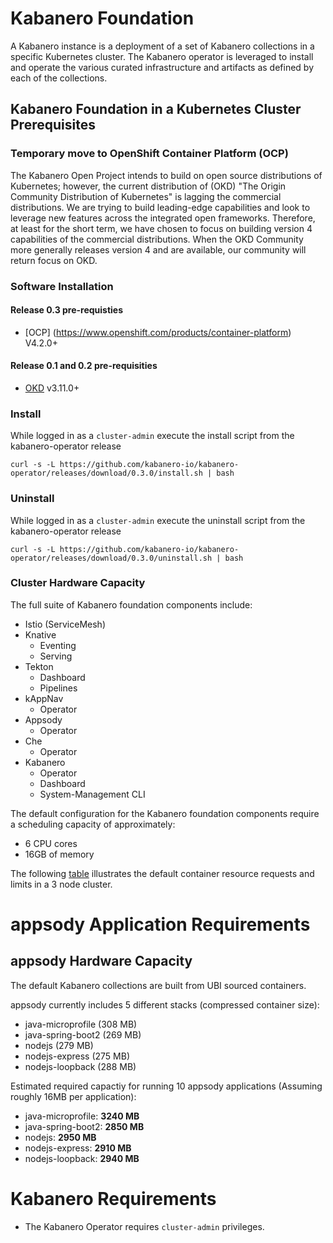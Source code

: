 # Kabanero Foundation

A Kabanero instance is a deployment of a set of Kabanero collections in a specific Kubernetes cluster.  The Kabanero operator is leveraged to install and operate the various curated infrastructure and artifacts as defined by each of the collections. 


## Kabanero Foundation in a Kubernetes Cluster Prerequisites 

### Temporary move to OpenShift Container Platform (OCP)

The Kabanero Open Project intends to build on open source distributions of Kubernetes; however, the current distribution of (OKD) "The Origin Community Distribution of Kubernetes" is lagging the commercial distributions.   We are trying to build leading-edge capabilities and look to leverage new features across the integrated open frameworks.  Therefore, at least for the short term, we have chosen to focus on building version 4 capabilities of the commercial distributions.  When the OKD Community more generally releases version 4 and are available, our community will return focus on OKD.

### Software Installation

#### Release 0.3 pre-requisties

 - [OCP] (https://www.openshift.com/products/container-platform)  V4.2.0+

#### Release 0.1 and 0.2 pre-requisities

- [OKD](https://www.okd.io/) v3.11.0+

### Install

While logged in as a `cluster-admin` execute the install script from the kabanero-operator release

`curl -s -L https://github.com/kabanero-io/kabanero-operator/releases/download/0.3.0/install.sh | bash`

### Uninstall

While logged in as a `cluster-admin` execute the uninstall script from the kabanero-operator release

`curl -s -L https://github.com/kabanero-io/kabanero-operator/releases/download/0.3.0/uninstall.sh | bash`

### Cluster Hardware Capacity

The full suite of Kabanero foundation components include: 
  - Istio (ServiceMesh)
  - Knative 
    - Eventing
    - Serving
  - Tekton 
    - Dashboard
    - Pipelines
  - kAppNav
    - Operator
  - Appsody
    - Operator
  - Che
    - Operator
  - Kabanero
    - Operator
    - Dashboard
    - System-Management CLI

The default configuration for the Kabanero foundation components require a scheduling capacity of approximately:
  - 6 CPU cores
  - 16GB of memory


The following [table](prereq-details.md) illustrates the default container resource requests and limits in a 3 node cluster.

# appsody Application Requirements

## appsody Hardware Capacity

The default Kabanero collections are built from UBI sourced containers.

appsody currently includes 5 different stacks (compressed container size):
  - java-microprofile (308 MB)
  - java-spring-boot2 (269 MB)
  - nodejs (279 MB)
  - nodejs-express (275 MB)
  - nodejs-loopback (288 MB)
  
 Estimated required capactiy for running 10 appsody applications (Assuming roughly 16MB per application):
  - java-microprofile: **3240 MB**
  - java-spring-boot2: **2850 MB**
  - nodejs: **2950 MB**
  - nodejs-express: **2910 MB**
  - nodejs-loopback:  **2940 MB**
 
 # Kabanero Requirements

  - The Kabanero Operator requires `cluster-admin` privileges.
 
